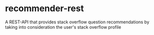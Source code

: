 # recommender-rest
A REST-API that provides stack overflow question recommendations by taking into consideration the user's stack overflow profile
